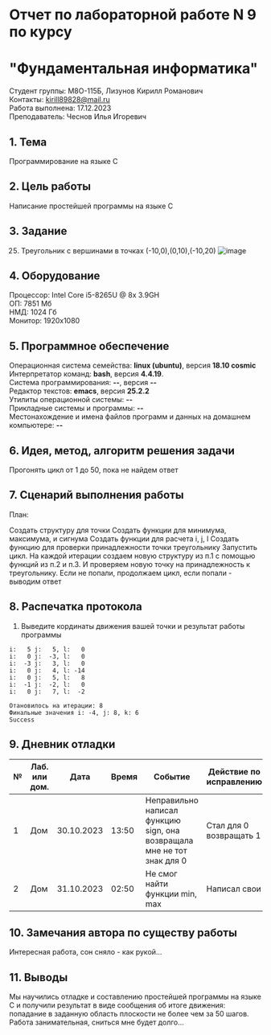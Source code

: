 # Отчет по лабораторной работе N 9 по курсу
# "Фундаментальная информатика"

Студент группы: M8О-115Б, Лизунов Кирилл Романович\
Контакты: kirill89828@mail.ru \
Работа выполнена: 17.12.2023\
Преподаватель: Чеснов Илья Игоревич

## 1. Тема

Программирование на языке C

## 2. Цель работы

Написание простейшей программы на языке C

## 3. Задание

25. Треугольник с вершинами в точках (-10,0),(0,10),(-10,20)
![image](https://github.com/KirillLizunov/mai_python_laba/assets/75213389/b071f69f-471a-444e-bc6e-d993d722ee28)


## 4. Оборудование

Процессор: Intel Core i5-8265U @ 8x 3.9GH\
ОП: 7851 Мб\
НМД: 1024 Гб\
Монитор: 1920x1080

## 5. Программное обеспечение

Операционная система семейства: **linux (ubuntu)**, версия **18.10 cosmic**\
Интерпретатор команд: **bash**, версия **4.4.19**.\
Система программирования: **--**, версия **--**\
Редактор текстов: **emacs**, версия **25.2.2**\
Утилиты операционной системы: **--**\
Прикладные системы и программы: **--**\
Местонахождение и имена файлов программ и данных на домашнем компьютере: **--**

## 6. Идея, метод, алгоритм решения задачи

Прогонять цикл от 1 до 50, пока не найдем ответ


## 7. Сценарий выполнения работы

План:

Создать структуру для точки
Создать функции для минимума, максимума, и сигнума
Создать функции для расчета i, j, l
Создать функцию для проверки принадлежности точки треугольнику
Запустить цикл. На каждой итерации создаем новую структуру из п.1 с помощью функций из п.2 и п.3. И проверяем новую точку на принадлежность к треугольнику. Если не попали, продолжаем цикл, если попали - выводим ответ

## 8. Распечатка протокола

1. Выведите кординаты движения вашей точки и результат работы программы

```
i:   5 j:   5, l:   0
i:   0 j:  -3, l:   0
i:  -3 j:   3, l:   0
i:   0 j:   4, l: -14
i:   0 j:   5, l:   8
i:  -1 j:  -2, l:   0
i:   0 j:   7, l:  -2

Отановилось на итерации: 8
Финальные значения i: -4, j: 8, k: 6
Success

```

## 9. Дневник отладки

| № | Лаб. или дом. | Дата       | Время     | Событие                                                | Действие по исправлению   | Примечание     |
|---|---------------|------------|-----------|--------------------------------------------------------|---------------------------|----------------|
|1  | Дом           | 30.10.2023 | 13:50     | Неправильно написал функцию sign, она возвращала мне не тот знак для 0| Стал для 0 возвращать 1  | Часто забываю про нули  |
|2  | Дом           | 31.10.2023 | 02:50     | Не смог найти функции min, max | Написал свои | До C таким не занимался                |

## 10. Замечания автора по существу работы

Интересная работа, сон сняло - как рукой...

## 11. Выводы

Мы научились отладке и составлению простейшей программы на языке С и получили результат в виде сообщения об итоге движения: попадание в заданную область плоскости не более чем за 50 шагов. Работа занимательная, сниться мне будет долго...


